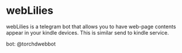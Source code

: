 # webLilies
webLilies is a telegram bot that allows you to have web-page contents appear in your kindle devices.
This is similar send to kindle service.

bot: @torchdwebbot

